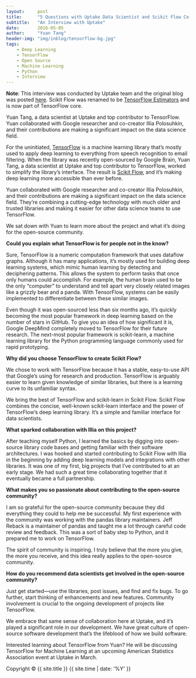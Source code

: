 ```yaml
---
layout:     post
title:      "5 Questions with Uptake Data Scientist and Scikit Flow Co-creator Yuan Tang"
subtitle:   "An Interview with Uptake"
date:       2016-05-05
author:     "Yuan Tang"
header-img: "img/inblog/tensorflow-bg.jpg"
tags:
    - Deep Learning
    - TensorFlow
    - Open Source
    - Machine Learning
    - Python
    - Interview
---
```


**Note**: This interview was conducted by Uptake team and the original blog was posted [here](https://www.uptake.com/blog/5-questions-with-uptake-data-scientist-and-scikit-flow-co-creator-yuan-tang). Scikit Flow was renamed to be [TensorFlow Estimators](https://arxiv.org/pdf/1708.02637.pdf) and is now part of TensorFlow core. 

Yuan Tang, a data scientist at Uptake and top contributor to TensorFlow. Yuan collaborated with Google researcher and co-creator Illia Polosuhkin, and their contributions are making a significant impact on the data science field.

For the uninitiated, [TensorFlow](https://www.tensorflow.org/) is a machine learning library that’s mostly used to apply deep learning to everything from speech recognition to email filtering. When the library was recently open-sourced by Google Brain, Yuan Tang, a data scientist at Uptake and top contributor to TensorFlow, worked to simplify the library’s interface. The result is [Scikit Flow](https://arxiv.org/pdf/1708.02637.pdf), and it’s making deep learning more accessible than ever before.

Yuan collaborated with Google researcher and co-creator Illia Polosuhkin, and their contributions are making a significant impact on the data science field. They’re combining a cutting-edge technology with much older and trusted libraries and making it easier for other data science teams to use TensorFlow.

We sat down with Yuan to learn more about the project and what it’s doing for the open-source community.


**Could you explain what TensorFlow is for people not in the know?**

Sure, TensorFlow is a numeric computation framework that uses dataflow graphs. Although it has many applications, it’s mostly used for building deep learning systems, which mimic human learning by detecting and deciphering patterns. This allows the system to perform tasks that once only humans could accomplish. For example, the human brain used to be the only “computer” to understand and tell apart very closely related images like a grizzly bear and a panda. With TensorFlow, systems can be easily implemented to differentiate between these similar images.

Even though it was open-sourced less than six months ago, it’s quickly becoming the most popular framework in deep learning based on the number of stars in GitHub. To give you an idea of how significant it is, Google DeepMind completely moved to TensorFlow for their future research. The next-most popular framework is scikit-learn, a machine learning library for the Python programming language commonly used for rapid prototyping.

**Why did you choose TensorFlow to create Scikit Flow?**

We chose to work with TensorFlow because it has a stable, easy-to-use API that Google’s using for research and production. TensorFlow is arguably easier to learn given knowledge of similar libraries, but there is a learning curve to its unfamiliar syntax.

We bring the best of TensorFlow and scikit-learn in Scikit Flow. Scikit Flow combines the concise, well-known scikit-learn interface and the power of TensorFlow’s deep learning library. It’s a simple and familiar interface for data scientists.

**What sparked collaboration with Illia on this project?**

After teaching myself Python, I learned the basics by digging into open-source library code bases and getting familiar with their software architectures. I was hooked and started contributing to Scikit Flow with Illia in the beginning by adding deep learning models and integrations with other libraries. It was one of my first, big projects that I’ve contributed to at an early stage. We had such a great time collaborating together that it eventually became a full partnership.

**What makes you so passionate about contributing to the open-source community?**

I am so grateful for the open-source community because they did everything they could to help me be successful. My first experience with the community was working with the pandas library maintainers. Jeff Reback is a maintainer of pandas and taught me a lot through careful code review and feedback. This was a sort of baby step to Python, and it prepared me to work on TensorFlow.

The spirit of community is inspiring. I truly believe that the more you give, the more you receive, and this idea really applies to the open-source community.

**How do you recommend data scientists get involved in the open-source community?**

Just get started—use the libraries, post issues, and find and fix bugs. To go further, start thinking of enhancements and new features. Community involvement is crucial to the ongoing development of projects like TensorFlow.

We embrace that same sense of collaboration here at Uptake, and it’s played a significant role in our development. We have great culture of open-source software development that’s the lifeblood of how we build software.

Interested learning about TensorFlow from Yuan? He will be discussing TensorFlow for Machine Learning at an upcoming American Statistics Association event at Uptake in March.

<p class="copyright text-muted">
	Copyright &copy; {{ site.title }} {{ site.time | date: '%Y' }}
</p>
